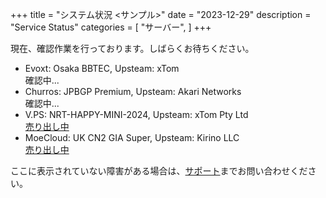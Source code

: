 +++
title = "システム状況 <サンプル>"
date = "2023-12-29"
description = "Service Status"
categories = [
    "サーバー",
]
+++

<style> .success { color: green; } .failure { color: red; } </style>
<nav id=TableOfContents></nav>
<div id="result">現在、確認作業を行っております。しばらくお待ちください。</div>
<ul>
<li>Evoxt: Osaka BBTEC, Upsteam: xTom <div id="n1" class="loading">確認中...</div></li>
<li>Churros: JPBGP Premium, Upsteam: Akari Networks <div id="n2" class="loading">確認中...</div></li>
<li>V.PS: NRT-HAPPY-MINI-2024, Upsteam: xTom Pty Ltd <div class="success"><a href="https://www.nodeseek.com/post-64283-1">売り出し中</a></div></li>
<li>MoeCloud: UK CN2 GIA Super, Upsteam: Kirino LLC <div class="success"><a href="https://www.nodeseek.com/post-64283-1">売り出し中</a></div></li>
</ul>
<p>ここに表示されていない障害がある場合は、<a href=/support>サポート</a>までお問い合わせください。</p>

<script>
function checkWebsite(url, resultElement) {
    resultElement.className = 'loading';

    return fetch(url)
        .then(response => {
            if (response.ok) {
                resultElement.className = 'success';
                resultElement.textContent = '利用可能';
                return true;
            } else {
                resultElement.className = 'failure';
                resultElement.textContent = '機能停止';
                return false;
            }
        })
        .catch(error => {
            resultElement.className = 'failure';
            resultElement.textContent = '機能停止';
            return false;
        });
}


document.addEventListener('DOMContentLoaded', async function () {
    var null1Element = document.getElementById('n1');
    var null2Element = document.getElementById('n2');
    var resultElement = document.getElementById('result');

    async function checkAllWebsites() {
        try {
            const results = await Promise.all([
                checkWebsite('#', null1Element),
                checkWebsite('#', null2Element)
            ]);

            if (results.every(result => result)) {
                resultElement.textContent = 'すべてのサーバーは正常に稼働しています。';
            } else {
                resultElement.textContent = '一部のサーバーが利用できません。';
            }
        } catch (error) {
            resultElement.textContent = '一部のサーバーが利用できません。';
        }
    }

    await checkAllWebsites();
});


</script>
